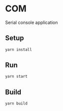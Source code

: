 # COM

Serial console application

## Setup

```sh
yarn install
```

## Run

```sh
yarn start
```

## Build

```sh
yarn build
```
